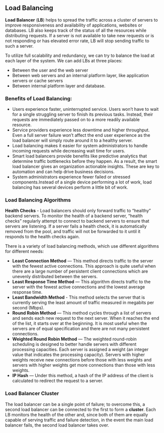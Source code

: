## Load Balancing
__Load Balancer__ (__LB__) helps to spread the traffic across a cluster of servers to improve responsiveness and availability of applications, websites or databases. LB also keeps track of the status of all the resources while distributing requests. If a server is not available to take new requests or is not responding or has elevated error rate, LB will stop sending traffic to such a server.

To utilize full scalability and redundancy, we can try to balance the load at each layer of the system. We can add LBs at three places:
* Between the user and the web server
* Between web servers and an internal platform layer, like application servers or cache servers
* Between internal platform layer and database.

### Benefits of Load Balancing:
* Users experience faster, uninterrupted service. Users won’t have to wait for a single struggling server to finish its previous tasks. Instead, their requests are immediately passed on to a more readily available resource.
* Service providers experience less downtime and higher throughput. Even a full server failure won’t affect the end user experience as the load balancer will simply route around it to a healthy server.
* Load balancing makes it easier for system administrators to handle incoming requests while decreasing wait time for users.
* Smart load balancers provide benefits like predictive analytics that determine traffic bottlenecks before they happen. As a result, the smart load balancer gives an organization actionable insights. These are key to automation and can help drive business decisions.
* System administrators experience fewer failed or stressed components.Instead of a single device performing a lot of work, load balancing has several devices perform a little bit of work.

### Load Balancing Algorithms
__Health Checks__ - Load balancers should only forward traffic to “healthy” backend servers. To monitor the health of a backend server, “health checks” regularly attempt to connect to backend servers to ensure that servers are listening. If a server fails a health check, it is automatically removed from the pool, and traffic will not be forwarded to it until it responds to the health checks again.

There is a variety of load balancing methods, which use different algorithms for different needs:
* __Least Connection Method__ — This method directs traffic to the server with the fewest active connections. This approach is quite useful when there are a large number of persistent client connections which are unevenly distributed between the servers.
* __Least Response Time Method__ — This algorithm directs traffic to the server with the fewest active connections and the lowest average response time.
* __Least Bandwidth Method__ - This method selects the server that is currently serving the least amount of traffic measured in megabits per second (Mbps).
* __Round Robin Method__ — This method cycles through a list of servers and sends each new request to the next server. When it reaches the end of the list, it starts over at the beginning. It is most useful when the servers are of equal specification and there are not many persistent connections.
* __Weighted Round Robin Method__ — The weighted round-robin scheduling is designed to better handle servers with different processing capacities. Each server is assigned a weight (an integer value that indicates the processing capacity). Servers with higher weights receive new connections before those with less weights and servers with higher weights get more connections than those with less weights.
* __IP Hash__ — Under this method, a hash of the IP address of the client is calculated to redirect the request to a server.

### Load Balancer Cluster
The load balancer can be a single point of failure; to overcome this, a second load balancer can be connected to the first to form a __cluster__. Each LB monitors the health of the other and, since both of them are equally capable of serving traffic and failure detection, in the event the main load balancer fails, the second load balancer takes over.
